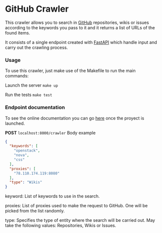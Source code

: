 # GitHub Crawler

This crawler allows you to search in [GitHub](https://github.com "GitHub") repositories, wikis or issues according to the keywords you pass to it and it returns a list of URLs of the found items.

It consists of a single endpoint created with [FastAPI](https://fastapi.tiangolo.com/ "FastAPI") which handle input and carry out the crawling process.

### Usage
To use this crawler, just make use of the Makefile to run the main commands:

Launch the server
`make up`

Run the tests
`make test`

### Endpoint documentation

To see the online documentation you can go [here](http://localhost:8000/docs "here") once the proyect is launched.

**POST** `localhost:8000/crawler`
Body example

```json
{
  "keywords": [
    "openstack",
    "nova",
    "css"
  ],
  "proxies": [
    "78.110.174.119:8080"
  ],
  "type": "Wikis"
}
```

keyword: List of keywords to use in the search.

proxies: List of proxies used to make the request to GitHub. One will be picked from the list randomly.

type: Specifies the type of entity where the search will be carried out. May take the following values: Repositories, Wikis or Issues.
